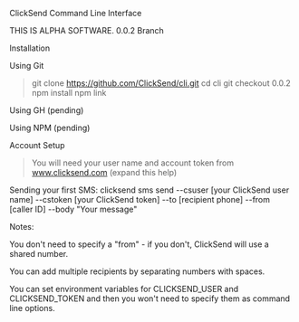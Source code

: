 ClickSend Command Line Interface

THIS IS ALPHA SOFTWARE.  0.0.2 Branch

Installation

Using Git
> git clone https://github.com/ClickSend/cli.git
> cd cli
> git checkout 0.0.2
> npm install
> npm link

Using GH
(pending)

Using NPM
(pending)

Account Setup
> You will need your user name and account token from www.clicksend.com (expand this help)

Sending your first SMS:
clicksend sms send --csuser [your ClickSend user name] --cstoken [your ClickSend token] --to [recipient phone] --from [caller ID] --body "Your message" 

Notes:

You don't need to specify a "from" - if you don't, ClickSend will use a shared number.

You can add multiple recipients by separating numbers with spaces.

You can set environment variables for CLICKSEND_USER and CLICKSEND_TOKEN and then you won't need to specify them as command line options.